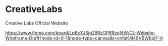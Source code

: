 # CreativeLabs
Creative Labs Official Website 

https://www.figma.com/board/LpBzYJSjg29RzGP8Rzn5tW/CL-Website-Wireframe-Draft?node-id=0-1&node-type=canvas&t=vnfaK4l49VBWbpIF-0

